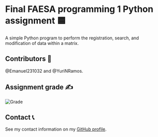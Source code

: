 # Final FAESA programming 1 Python assignment 🟦

A simple Python program to perform the registration, search, and modification of data within a matrix.

## Contributors 👥

@Emanuel231032 and @YuriNRamos.

## Assignment grade ✍️

![Grade](https://github.com/bernardodangelo/prog1-python-faesa/blob/main/Grade.png)

## Contact 📞

See my contact information on my [GitHub profile](https://github.com/bernardodangelo).
